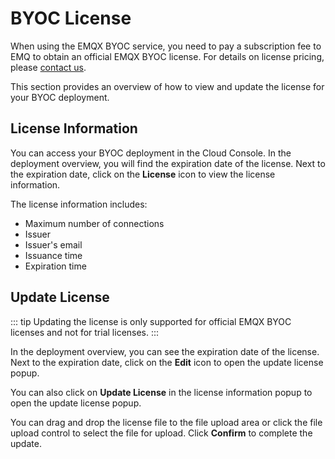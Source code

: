 # BYOC License

When using the EMQX BYOC service, you need to pay a subscription fee to EMQ to obtain an official EMQX BYOC license. For details on license pricing, please [contact us](https://www.emqx.com/en/contact?product=cloud&productEdition=BYOC).

This section provides an overview of how to view and update the license for your BYOC deployment.

## License Information

You can access your BYOC deployment in the Cloud Console. In the deployment overview, you will find the expiration date of the license. Next to the expiration date, click on the **License** icon to view the license information.

The license information includes:
- Maximum number of connections
- Issuer
- Issuer's email
- Issuance time
- Expiration time

## Update License

::: tip
Updating the license is only supported for official EMQX BYOC licenses and not for trial licenses.
:::

In the deployment overview, you can see the expiration date of the license. Next to the expiration date, click on the **Edit** icon to open the update license popup.

You can also click on **Update License** in the license information popup to open the update license popup.

You can drag and drop the license file to the file upload area or click the file upload control to select the file for upload. Click **Confirm** to complete the update.
